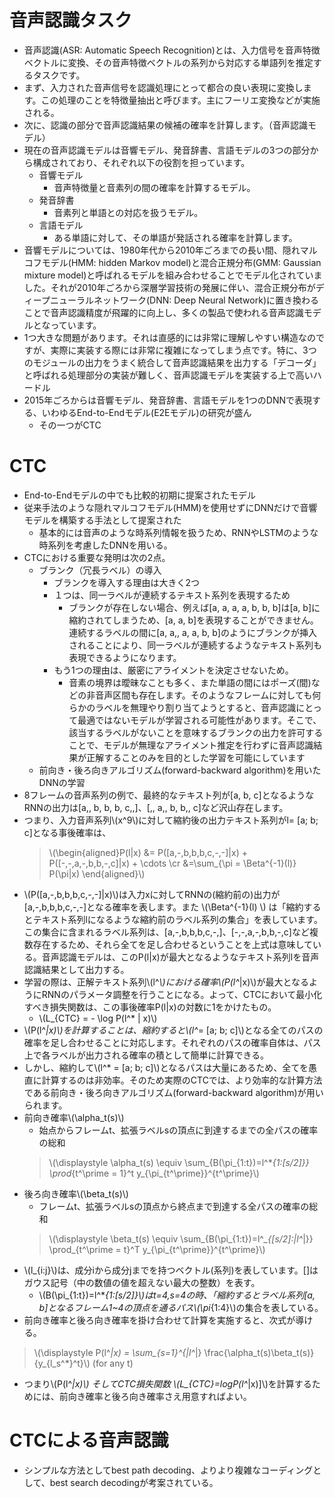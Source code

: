 <script type="text/x-mathjax-config">MathJax.Hub.Config({tex2jax:{inlineMath:[['\$','\$'],['\\(','\\)']],processEscapes:true},CommonHTML: {matchFontHeight:false}});</script>
<script type="text/javascript" async src="https://cdnjs.cloudflare.com/ajax/libs/mathjax/2.7.1/MathJax.js?config=TeX-MML-AM_CHTML"></script>

# 音声認識タスク
- 音声認識(ASR: Automatic Speech Recognition)とは、入力信号を音声特徴ベクトルに変換、その音声特徴ベクトルの系列から対応する単語列を推定するタスクです。
- まず、入力された音声信号を認識処理にとって都合の良い表現に変換します。この処理のことを特徴量抽出と呼びます。主にフーリエ変換などが実施される。
- 次に、認識の部分で音声認識結果の候補の確率を計算します。（音声認識モデル）
- 現在の音声認識モデルは音響モデル、発音辞書、言語モデルの3つの部分から構成されており、それぞれ以下の役割を担っています。
  - 音響モデル
    - 音声特徴量と音素列の間の確率を計算するモデル。
  - 発音辞書
    - 音素列と単語との対応を扱うモデル。
  - 言語モデル
    - ある単語に対して、その単語が発話される確率を計算します。
- 音響モデルについては、1980年代から2010年ごろまでの長い間、隠れマルコフモデル(HMM: hidden Markov model)と混合正規分布(GMM: Gaussian mixture model)と呼ばれるモデルを組み合わせることでモデル化されていました。それが2010年ごろから深層学習技術の発展に伴い、混合正規分布がディープニューラルネットワーク(DNN: Deep Neural Network)に置き換わることで音声認識精度が飛躍的に向上し、多くの製品で使われる音声認識モデルとなっています。
- 1つ大きな問題があります。それは直感的には非常に理解しやすい構造なのですが、実際に実装する際には非常に複雑になってしまう点です。特に、3つのモジュールの出力をうまく統合して音声認識結果を出力する「デコーダ」と呼ばれる処理部分の実装が難しく、音声認識モデルを実装する上で高いハードル
- 2015年ごろからは音響モデル、発音辞書、言語モデルを1つのDNNで表現する、いわゆるEnd-to-Endモデル(E2Eモデル)の研究が盛ん
  - その一つがCTC

# CTC
- End-to-Endモデルの中でも比較的初期に提案されたモデル
- 従来手法のような隠れマルコフモデル(HMM)を使用せずにDNNだけで音響モデルを構築する手法として提案された
  - 基本的には音声のような時系列情報を扱うため、RNNやLSTMのような時系列を考慮したDNNを用いる。
- CTCにおける重要な発明は次の2点。
  - ブランク（冗長ラベル）の導入
    - ブランクを導入する理由は大きく2つ
    - １つは、同一ラベルが連続するテキスト系列を表現するため
      - ブランクが存在しない場合、例えば[a, a, a, a, b, b, b]は[a, b]に縮約されてしまうため、[a, a, b]を表現することができません。連続するラベルの間に[a, a,, a, a, b, b]のようにブランクが挿入されることにより、同一ラベルが連続するようなテキスト系列も表現できるようになります。
    - もう1つの理由は、厳密にアライメントを決定させないため。
      - 音素の境界は曖昧なことも多く、また単語の間にはポーズ(間)などの非音声区間も存在します。そのようなフレームに対しても何らかのラベルを無理やり割り当てようとすると、音声認識にとって最適ではないモデルが学習される可能性があります。そこで、該当するラベルがないことを意味するブランクの出力を許可することで、モデルが無理なアライメント推定を行わずに音声認識結果が正解することのみを目的とした学習を可能にしています
  - 前向き・後ろ向きアルゴリズム(forward-backward algorithm)を用いたDNNの学習
- 8フレームの音声系列の例で、最終的なテキスト列が[a, b, c]となるようなRNNの出力は[a,, b, b, b, c,,]、[,, a,, b, b,, c]など沢山存在します。
- つまり、入力音声系列\\\(x^9\\\)に対して縮約後の出力テキスト系列がl= [a; b; c]となる事後確率は、
  > \\\(\begin{aligned}P(l|x) &= P([a,-,b,b,b,c,-,-]|x) + P([-,-,a,-,b,b,-,c]|x) + \cdots \cr
  &=\sum_{\pi = \Beta^{-1}(l)} P(\pi|x)
  \end{aligned}\\\)
- \\\(P([a,-,b,b,b,c,-,-]|x)\\\)は入力xに対してRNNの(縮約前の)出力が[a,-,b,b,b,c,-,-]となる確率を表します。また \\\(\Beta^{-1}(l) \\\) は「縮約するとテキスト系列lになるような縮約前のラベル系列の集合」を表しています。この集合に含まれるラベル系列は、[a,-,b,b,b,c,-,]、[-,-,a,-,b,b,-,c]など複数存在するため、それら全てを足し合わせるということを上式は意味している。音声認識モデルは、このP(l|x)が最大となるようなテキスト系列lを音声認識結果として出力する。
- 学習の際は、正解テキスト系列\\\(l^*\\\)における確率\\\(P(l^*\|x)\\\)が最大となるようにRNNのパラメータ調整を行うことになる。よって、CTCにおいて最小化すべき損失関数は、この事後確率P(l|x)の対数に1をかけたもの。
  - \\\(L_{CTC} = - \log P(l^* \| x)\\\)
- \\\(P(l^*\|x)\\\)を計算することは、縮約すると\\\(l^*= [a; b; c]\\\)となる全てのパスの確率を足し合わせることに対応します。それぞれのパスの確率自体は、パス上で各ラベルが出力される確率の積として簡単に計算できる。
- しかし、縮約して\\\(l^* = [a; b; c]\\\)となるパスは大量にあるため、全てを愚直に計算するのは非効率。そのため実際のCTCでは、より効率的な計算方法である前向き・後ろ向きアルゴリズム(forward-backward algorithm)が用いられます。
- 前向き確率\\\(\alpha_t(s)\\\)
  - 始点からフレームt、拡張ラベルsの頂点に到達するまでの全パスの確率の総和
  > \\\(\displaystyle \alpha_t(s) \equiv \sum_{B(\pi_{1:t})=l^*_{1:[s/2]}} \prod_{t^\prime = 1}^t y_{\pi_{t^\prime}}^{t^\prime}\\\)
- 後ろ向き確率\\\(\beta_t(s)\\\)
  - フレームt、拡張ラベルsの頂点から終点まで到達する全パスの確率の総和
  > \\\(\displaystyle \beta_t(s) \equiv \sum_{B(\pi_{1:t})=l^*_{[s/2]:\|l^*\|}} \prod_{t^\prime = t}^T y_{\pi_{t^\prime}}^{t^\prime}\\\)
- \\\(l_{i:j}\\\)は、成分iから成分jまでを持つベクトル(系列)を表しています。[]はガウス記号（中の数値の値を超えない最大の整数）を表す。
  - \\\(B(\pi_{1:t})=l^*_{1:[s/2]}\\\)はt=4,s=4の時、「縮約するとラベル系列[a, b]となるフレーム1~4の頂点を通るパス\\\(\pi_{1:4}\\\)の集合を表している。
- 前向き確率と後ろ向き確率を掛け合わせて計算を実施すると、次式が導ける。
>\\\(\displaystyle P(l^*\|x) = \sum_{s=1}^{\|l^*\|} \frac{\alpha_t(s)\beta_t(s)}{y_{l_s^*}^t}\\\) (for any t) 
- つまり\\\(P(l^*\|x)\\\) そしてCTC損失関数 \\\(L_{CTC}=logP(l^*\|x)]\\\)を計算するためには、前向き確率と後ろ向き確率さえ用意すればよい。

# CTCによる音声認識
- シンプルな方法としてbest path decoding、よりより複雑なコーディングとして、best search decodingが考案されている。

